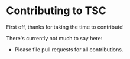 # Contributing to TSC

First off, thanks for taking the time to contribute!

There's currently not much to say here:

* Please file pull requests for all contributions.
